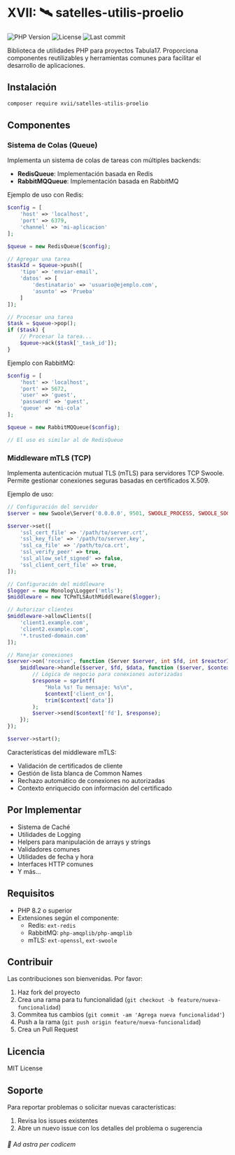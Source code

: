 # XVII: 🛰️ satelles-utilis-proelio
![PHP Version](https://img.shields.io/badge/PHP-8.2%2B-blue)
![License](https://img.shields.io/github/license/Tabula17/satelles-utilis-proelio)
![Last commit](https://img.shields.io/github/last-commit/Tabula17/satelles-utilis-proelio)

Biblioteca de utilidades PHP para proyectos Tabula17. Proporciona componentes reutilizables y herramientas comunes para facilitar el desarrollo de aplicaciones.

## Instalación

```bash
composer require xvii/satelles-utilis-proelio
```

## Componentes

### Sistema de Colas (Queue)

Implementa un sistema de colas de tareas con múltiples backends:

- **RedisQueue**: Implementación basada en Redis
- **RabbitMQQueue**: Implementación basada en RabbitMQ

Ejemplo de uso con Redis:

```php
$config = [
    'host' => 'localhost',
    'port' => 6379,
    'channel' => 'mi-aplicacion'
];

$queue = new RedisQueue($config);

// Agregar una tarea
$taskId = $queue->push([
    'tipo' => 'enviar-email',
    'datos' => [
        'destinatario' => 'usuario@ejemplo.com',
        'asunto' => 'Prueba'
    ]
]);

// Procesar una tarea
$task = $queue->pop();
if ($task) {
    // Procesar la tarea...
    $queue->ack($task['_task_id']);
}
```

Ejemplo con RabbitMQ:

```php
$config = [
    'host' => 'localhost',
    'port' => 5672,
    'user' => 'guest',
    'password' => 'guest',
    'queue' => 'mi-cola'
];

$queue = new RabbitMQQueue($config);

// El uso es similar al de RedisQueue
```

### Middleware mTLS (TCP)

Implementa autenticación mutual TLS (mTLS) para servidores TCP Swoole. Permite gestionar conexiones seguras basadas en certificados X.509.

Ejemplo de uso:

```php
// Configuración del servidor
$server = new Swoole\Server('0.0.0.0', 9501, SWOOLE_PROCESS, SWOOLE_SOCK_TCP);

$server->set([
    'ssl_cert_file' => '/path/to/server.crt',
    'ssl_key_file' => '/path/to/server.key',
    'ssl_ca_file' => '/path/to/ca.crt',
    'ssl_verify_peer' => true,
    'ssl_allow_self_signed' => false,
    'ssl_client_cert_file' => true,
]);

// Configuración del middleware
$logger = new Monolog\Logger('mtls');
$middleware = new TCPmTLSAuthMiddleware($logger);

// Autorizar clientes
$middleware->allowClients([
    'client1.example.com',
    'client2.example.com',
    '*.trusted-domain.com'
]);

// Manejar conexiones
$server->on('receive', function (Server $server, int $fd, int $reactorId, string $data) use ($middleware) {
    $middleware->handle($server, $fd, $data, function ($server, $context) {
        // Lógica de negocio para conexiones autorizadas
        $response = sprintf(
            "Hola %s! Tu mensaje: %s\n",
            $context['client_cn'],
            trim($context['data'])
        );
        $server->send($context['fd'], $response);
    });
});

$server->start();
```

Características del middleware mTLS:
- Validación de certificados de cliente
- Gestión de lista blanca de Common Names
- Rechazo automático de conexiones no autorizadas
- Contexto enriquecido con información del certificado

## Por Implementar

- Sistema de Caché
- Utilidades de Logging
- Helpers para manipulación de arrays y strings
- Validadores comunes
- Utilidades de fecha y hora
- Interfaces HTTP comunes
- Y más...

## Requisitos

- PHP 8.2 o superior
- Extensiones según el componente:
  - Redis: `ext-redis`
  - RabbitMQ: `php-amqplib/php-amqplib`
  - mTLS: `ext-openssl`, `ext-swoole`

## Contribuir

Las contribuciones son bienvenidas. Por favor:

1. Haz fork del proyecto
2. Crea una rama para tu funcionalidad (`git checkout -b feature/nueva-funcionalidad`)
3. Commitea tus cambios (`git commit -am 'Agrega nueva funcionalidad'`)
4. Push a la rama (`git push origin feature/nueva-funcionalidad`)
5. Crea un Pull Request

## Licencia

MIT License

## Soporte

Para reportar problemas o solicitar nuevas características:
1. Revisa los issues existentes
2. Abre un nuevo issue con los detalles del problema o sugerencia

###### 🌌 Ad astra per codicem